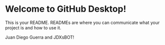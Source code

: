 # Welcome to GitHub Desktop!

This is your README. READMEs are where you can communicate what your project is and how to use it.

Juan Diego Guerra and JDXsBOT!

